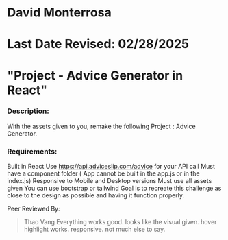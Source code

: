# David Monterrosa
# Last Date Revised: 02/28/2025
# "Project - Advice Generator in React"
### Description:
With the assets given to you, remake the following Project : Advice Generator.

### Requirements:
Built in React
Use https://api.adviceslip.com/advice for your API call
Must have a component folder ( App cannot be built in the app.js or in the index.js)
Responsive to Mobile and Desktop versions
Must use all assets given
You can use bootstrap or tailwind
Goal is to recreate this challenge as close to the design as possible and having it function properly.



Peer Reviewed By:
>Thao Vang
Everything works good. looks like the visual given. hover highlight works. responsive. not much else to say.
